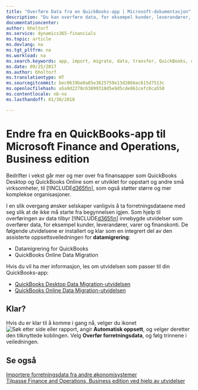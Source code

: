 ```yaml
---
title: "Overføre Data fra en QuickBooks-app | Microsoft-dokumentasjon"
description: "Du kan overføre data, for eksempel kunder, leverandører, varer og finanskonti, fra QuickBooks-apper til Finance and Operations, Business edition."
documentationcenter: 
author: bholtorf
ms.service: dynamics365-financials
ms.topic: article
ms.devlang: na
ms.tgt_pltfrm: na
ms.workload: na
ms.search.keywords: app, import, migrate, data, transfer, QuickBooks, customize
ms.date: 09/25/2017
ms.author: bholtorf
ms.translationtype: HT
ms.sourcegitcommit: bec0619be0a65e3625759e13d2866ac615d7513c
ms.openlocfilehash: a5a9d2270c63899318d5e9d5cde861cefc0ca550
ms.contentlocale: nb-no
ms.lasthandoff: 01/30/2018

---
```



# <a name="changing-from-a-quickbooks-app-to-microsoft-finance-and-operations-business-edition"></a>Endre fra en QuickBooks-app til Microsoft Finance and Operations, Business edition
Bedrifter i vekst går mer og mer over fra finansapper som QuickBooks Desktop og QuickBooks Online som er utviklet for oppstart og andre små virksomheter, til [!INCLUDE[d365fin](includes/d365fin_md.md)], som også støtter større og mer komplekse organisasjoner. 

I en slik overgang ønsker selskaper vanligvis å ta forretningsdataene med seg slik at de ikke må starte fra begynnelsen igjen. Som hjelp til overføringen av data tilbyr [!INCLUDE[d365fin](includes/d365fin_md.md)] innebygde utvidelser som overfører data, for eksempel kunder, leverandører, varer og finanskonti. De følgende utvidelsene er installert og klar som en integrert del av den assisterte oppsettsveiledningen for **datamigrering**:

* Datamigrering for QuickBooks 
* QuickBooks Online Data Migration

Hvis du vil ha mer informasjon, les om utvidelsen som passer til din QuickBooks-app:   

* [QuickBooks Desktop Data Migration-utvidelsen](ui-extensions-quickbooks-data-migration.md)
* [QuickBooks Online Data Migration-utvidelsen](ui-extensions-quickbooks-online-data-migration.md)

## <a name="ready-now"></a>Klar?
Hvis du er klar til å komme i gang nå, velger du ikonet ![Søk etter side eller rapport](media/ui-search/search_small.png "Søk etter side eller rapport"), angir **Automatisk oppsett**, og velger deretter den tilknyttede koblingen. Velg **Overfør forretningsdata**, og følg trinnene i veiledningen.

## <a name="see-also"></a>Se også
[Importere forretningsdata fra andre økonomisystemer](upload-data.md)  
[Tilpasse Finance and Operations, Business edition ved hjelp av utvidelser](ui-extensions.md)   

